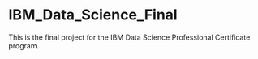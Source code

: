 # IBM_Data_Science_Final

This is the final project for the IBM Data Science Professional
Certificate program.
